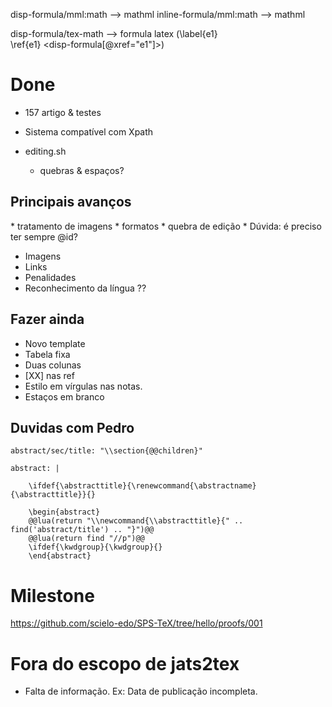 


disp-formula/mml:math  -->  mathml
inline-formula/mml:math  -->  mathml

disp-formula/tex-math  -->  formula latex (\label{e1}  
    \ref{e1} <disp-formula[@xref="e1"]>)




Done
====

* 157 artigo & testes
* Sistema compatível com Xpath

* editing.sh
    * quebras & espaços?

Principais avanços
------------------

<fig>
    * tratamento de imagens
    * formatos
    * quebra de edição

<inside-graphic>

<disp-quote>

<list>

<ref>

<ref-group>

<fn>
    * Dúvida: é preciso ter sempre @id?

* Imagens
* Links
* Penalidades
* Reconhecimento da língua ??

Fazer ainda
-----------

* Novo template
* Tabela fixa
* Duas colunas
* [XX] nas ref
* Estilo em vírgulas nas notas. 
* Estaços em branco


Duvidas com Pedro
----------------

```
abstract/sec/title: "\\section{@@children}"

abstract: |
  
    \ifdef{\abstracttitle}{\renewcommand{\abstractname}{\abstracttitle}}{}
  
    \begin{abstract}
    @@lua(return "\\newcommand{\\abstracttitle}{" .. find('abstract/title') .. "}")@@
    @@lua(return find "//p")@@
    \ifdef{\kwdgroup}{\kwdgroup}{}
    \end{abstract}
```


Milestone
=========

https://github.com/scielo-edo/SPS-TeX/tree/hello/proofs/001


Fora do escopo de jats2tex
==========================

* Falta de informação. Ex: Data de publicação incompleta.

